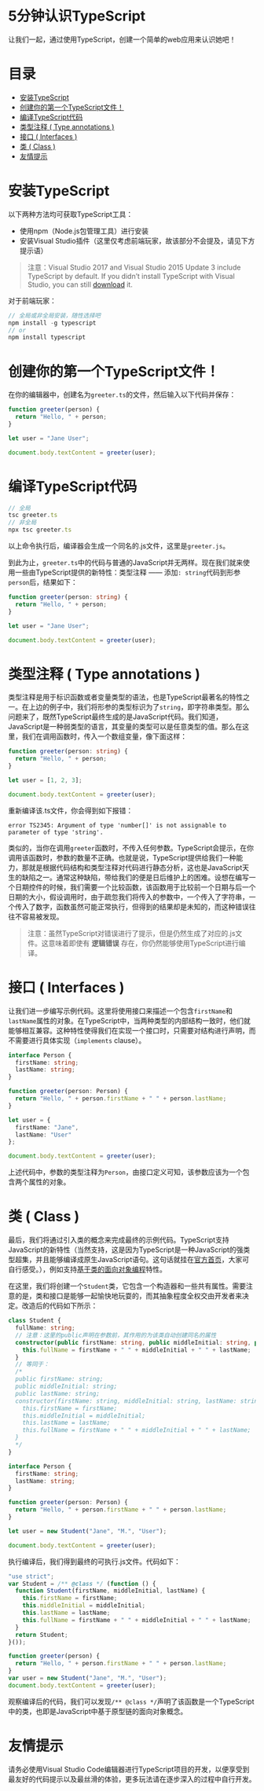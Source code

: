<h1>5分钟认识TypeScript</h1>

让我们一起，通过使用TypeScript，创建一个简单的web应用来认识她吧！

<h1>目录</h1>

- [安装TypeScript](#%e5%ae%89%e8%a3%85typescript)
- [创建你的第一个TypeScript文件！](#%e5%88%9b%e5%bb%ba%e4%bd%a0%e7%9a%84%e7%ac%ac%e4%b8%80%e4%b8%aatypescript%e6%96%87%e4%bb%b6)
- [编译TypeScript代码](#%e7%bc%96%e8%af%91typescript%e4%bb%a3%e7%a0%81)
- [类型注释 ( Type annotations )](#%e7%b1%bb%e5%9e%8b%e6%b3%a8%e9%87%8a--type-annotations)
- [接口 ( Interfaces )](#%e6%8e%a5%e5%8f%a3--interfaces)
- [类 ( Class )](#%e7%b1%bb--class)
- [友情提示](#%e5%8f%8b%e6%83%85%e6%8f%90%e7%a4%ba)

# 安装TypeScript

以下两种方法均可获取TypeScript工具：

- 使用npm（Node.js包管理工具）进行安装
- 安装Visual Studio插件（这里仅考虑前端玩家，故该部分不会提及，请见下方提示语）

> 注意：Visual Studio 2017 and Visual Studio 2015 Update 3 include TypeScript by default. If you didn’t install TypeScript with Visual Studio, you can still [download](https://www.typescriptlang.org/#download-links) it.

对于前端玩家：

```js
// 全局或非全局安装，随性选择吧
npm install -g typescript
// or
npm install typescript
```

# 创建你的第一个TypeScript文件！

在你的编辑器中，创建名为`greeter.ts`的文件，然后输入以下代码并保存：

```ts
function greeter(person) {
  return "Hello, " + person;
}

let user = "Jane User";

document.body.textContent = greeter(user);
```

# 编译TypeScript代码

```js
// 全局
tsc greeter.ts
// 非全局
npx tsc greeter.ts
```

以上命令执行后，编译器会生成一个同名的.js文件，这里是`greeter.js`。

到此为止，`greeter.ts`中的代码与普通的JavaScript并无两样。现在我们就来使用一些由TypeScript提供的新特性：类型注释 —— 添加`: string`代码到形参`person`后，结果如下：

```ts
function greeter(person: string) {
  return "Hello, " + person;
}

let user = "Jane User";

document.body.textContent = greeter(user);
```

# 类型注释 ( Type annotations )

类型注释是用于标识函数或者变量类型的语法，也是TypeScript最著名的特性之一。在上边的例子中，我们将形参的类型标识为了`string`，即字符串类型。那么问题来了，既然TypeScript最终生成的是JavaScript代码。我们知道，JavaScript是一种弱类型的语言，其变量的类型可以是任意类型的值。那么在这里，我们在调用函数时，传入一个数组变量，像下面这样：

```ts
function greeter(person: string) {
  return "Hello, " + person;
}

let user = [1, 2, 3];

document.body.textContent = greeter(user);
```

重新编译该.ts文件，你会得到如下报错：

```
error TS2345: Argument of type 'number[]' is not assignable to parameter of type 'string'.
```

类似的，当你在调用`greeter`函数时，不传入任何参数。TypeScript会提示，在你调用该函数时，参数的数量不正确。也就是说，TypeScript提供给我们一种能力，那就是根据代码结构和类型注释对代码进行静态分析，这也是JavaScript天生的缺陷之一。通常这种缺陷，带给我们的便是日后维护上的困难。设想在编写一个日期控件的时候，我们需要一个比较函数，该函数用于比较前一个日期与后一个日期的大小，假设调用时，由于疏忽我们将传入的参数中，一个传入了字符串，一个传入了数字，函数虽然可能正常执行，但得到的结果却是未知的，而这种错误往往不容易被发现。

> 注意：虽然TypeScript对错误进行了提示，但是仍然生成了对应的.js文件。这意味着即使有 **逻辑错误** 存在，你仍然能够使用TypeScript进行编译。

# 接口 ( Interfaces )

让我们进一步编写示例代码。这里将使用接口来描述一个包含`firstName`和`lastName`属性的对象。在TypeScript中，当两种类型的内部结构一致时，他们就能够相互兼容。这种特性使得我们在实现一个接口时，只需要对结构进行声明，而不需要进行具体实现（`implements` clause）。

```ts
interface Person {
  firstName: string;
  lastName: string;
}

function greeter(person: Person) {
  return "Hello, " + person.firstName + " " + person.lastName;
}

let user = {
  firstName: "Jane",
  lastName: "User"
};

document.body.textContent = greeter(user);
```

上述代码中，参数的类型注释为`Person`，由接口定义可知，该参数应该为一个包含两个属性的对象。

# 类 ( Class )

最后，我们将通过引入类的概念来完成最终的示例代码。TypeScript支持JavaScript的新特性（当然支持，这是因为TypeScript是一种JavaScript的强类型超集，并且能够编译成原生JavaScript语句。这句话就挂在[官方首页](https://www.typescriptlang.org/index.html)，大家可自行感受。），例如支持[基于类的面向对象编程](https://developer.mozilla.org/en-US/docs/Web/JavaScript/Reference/Classes)特性。

在这里，我们将创建一个`Student`类，它包含一个构造器和一些共有属性。需要注意的是，类和接口是能够一起愉快地玩耍的，而其抽象程度全权交由开发者来决定。改造后的代码如下所示：

```ts
class Student {
  fullName: string;
  // 注意：这里的public声明在参数前，其作用的为该类自动创建同名的属性
  constructor(public firstName: string, public middleInitial: string, public lastName: string) {
    this.fullName = firstName + " " + middleInitial + " " + lastName;
  }
  // 等同于：
  /*
  public firstName: string;
  public middleInitial: string;
  public lastName: string;
  constructor(firstName: string, middleInitial: string, lastName: string) {
    this.firstName = firstName;
    this.middleInitial = middleInitial;
    this.lastName = lastName;
    this.fullName = firstName + " " + middleInitial + " " + lastName;
  }
  */
}

interface Person {
  firstName: string;
  lastName: string;
}

function greeter(person: Person) {
  return "Hello, " + person.firstName + " " + person.lastName;
}

let user = new Student("Jane", "M.", "User");

document.body.textContent = greeter(user);
```

执行编译后，我们得到最终的可执行.js文件。代码如下：

```js
"use strict";
var Student = /** @class */ (function () {
  function Student(firstName, middleInitial, lastName) {
    this.firstName = firstName;
    this.middleInitial = middleInitial;
    this.lastName = lastName;
    this.fullName = firstName + " " + middleInitial + " " + lastName;
  }
  return Student;
}());

function greeter(person) {
  return "Hello, " + person.firstName + " " + person.lastName;
}
var user = new Student("Jane", "M.", "User");
document.body.textContent = greeter(user);
```

观察编译后的代码，我们可以发现`/** @class */`声明了该函数是一个TypeScript中的类，也即是JavaScript中基于原型链的面向对象概念。

# 友情提示

请务必使用Visual Studio Code编辑器进行TypeScript项目的开发，以便享受到最友好的代码提示以及最丝滑的体验，更多玩法请在逐步深入的过程中自行开发。




